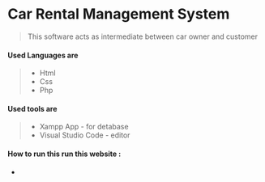 # Car Rental Management System

> This  software acts as intermediate between car owner and customer


#### Used Languages are 
> * Html 
> * Css
> * Php


#### Used tools are 
> * Xampp App          - for detabase
> * Visual Studio Code  - editor

#### How to run this run this website :

*

